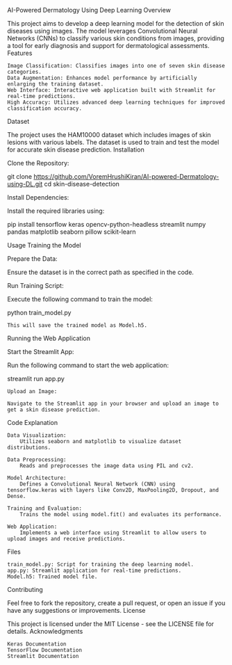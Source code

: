 AI-Powered Dermatology Using Deep Learning
Overview

This project aims to develop a deep learning model for the detection of skin diseases using images. The model leverages Convolutional Neural Networks (CNNs) to classify various skin conditions from images, providing a tool for early diagnosis and support for dermatological assessments.
Features

    Image Classification: Classifies images into one of seven skin disease categories.
    Data Augmentation: Enhances model performance by artificially enlarging the training dataset.
    Web Interface: Interactive web application built with Streamlit for real-time predictions.
    High Accuracy: Utilizes advanced deep learning techniques for improved classification accuracy.

Dataset

The project uses the HAM10000 dataset which includes images of skin lesions with various labels. The dataset is used to train and test the model for accurate skin disease prediction.
Installation

Clone the Repository:

git clone https://github.com/VoremHrushiKiran/AI-powered-Dermatology-using-DL.git
cd skin-disease-detection

Install Dependencies:

Install the required libraries using:

pip install tensorflow keras opencv-python-headless streamlit numpy pandas matplotlib seaborn pillow scikit-learn

Usage
Training the Model

Prepare the Data:

Ensure the dataset is in the correct path as specified in the code.

Run Training Script:

Execute the following command to train the model:

python train_model.py

    This will save the trained model as Model.h5.

Running the Web Application

Start the Streamlit App:

Run the following command to start the web application:

streamlit run app.py

    Upload an Image:

    Navigate to the Streamlit app in your browser and upload an image to get a skin disease prediction.

Code Explanation

    Data Visualization:
        Utilizes seaborn and matplotlib to visualize dataset distributions.

    Data Preprocessing:
        Reads and preprocesses the image data using PIL and cv2.

    Model Architecture:
        Defines a Convolutional Neural Network (CNN) using tensorflow.keras with layers like Conv2D, MaxPooling2D, Dropout, and Dense.

    Training and Evaluation:
        Trains the model using model.fit() and evaluates its performance.

    Web Application:
        Implements a web interface using Streamlit to allow users to upload images and receive predictions.

Files

    train_model.py: Script for training the deep learning model.
    app.py: Streamlit application for real-time predictions.
    Model.h5: Trained model file.

Contributing

Feel free to fork the repository, create a pull request, or open an issue if you have any suggestions or improvements.
License

This project is licensed under the MIT License - see the LICENSE file for details.
Acknowledgments

    Keras Documentation
    TensorFlow Documentation
    Streamlit Documentation
